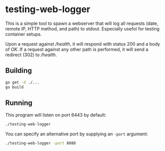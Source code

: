 # testing-web-logger

This is a simple tool to spawn a webserver that will log all requests (date, remote IP, HTTP method, and path) to stdout. Especially usefol for testing container setups.

Upon a request against */health*, it will respond with status 200 and a body of *OK*.
If a request against any other path is performed, it will send a redirect (302) to */health*.


## Building

```bash
go get -d ./...
go build
```

## Running

This program will listen on port 6443 by default:

```bash
./testing-web-logger
```

You can specify an alternative port by supplying an `-port` argument:

```bash
./testing-web-logger -port 8080
```

